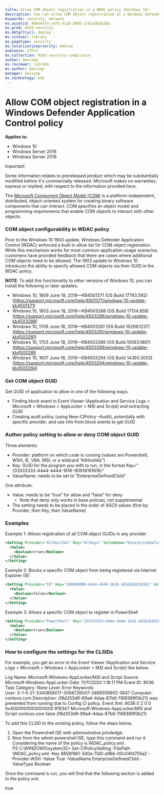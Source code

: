 ```yaml
---
title: Allow COM object registration in a WDAC policy (Windows 10)
description: You can allow COM object registration in a Windows Defender Application Control policy.
keywords: security, malware
ms.assetid: 8d6e0474-c475-411b-b095-1c61adb2bdbb
ms.prod: m365-security
ms.mktglfcycl: deploy
ms.sitesec: library
ms.pagetype: security
ms.localizationpriority: medium
audience: ITPro
ms.collection: M365-security-compliance
author: dansimp
ms.reviewer: isbrahm
ms.author: dansimp
manager: dansimp
ms.technology: mde
---
```


# Allow COM object registration in a Windows Defender Application Control policy

**Applies to:**

-   Windows 10
-   Windows Server 2016
-   Windows Server 2019

>[!IMPORTANT]
>Some information relates to prereleased product which may be substantially modified before it's commercially released. Microsoft makes no warranties, express or implied, with respect to the information provided here.

The [Microsoft Component Object Model (COM)](https://docs.microsoft.com/windows/desktop/com/the-component-object-model) is a platform-independent, distributed, object-oriented system for creating binary software components that can interact. COM specifies an object model and programming requirements that enable COM objects to interact with other objects.

### COM object configurability in WDAC policy

Prior to the Windows 10 1903 update, Windows Defender Application Control (WDAC) enforced a built-in allow list for COM object registration. While this mechanism works for most common application usage scenarios, customers have provided feedback that there are cases where additional COM objects need to be allowed. The 1903 update to Windows 10 introduces the ability to specify allowed COM objects via their GUID in the WDAC policy.

**NOTE**: To add this functionality to other versions of Windows 10, you can install the following or later updates:

- Windows 10, 1809 June 18, 2019—KB4501371 (OS Build 17763.592) (https://support.microsoft.com/help/4501371/windows-10-update-kb4501371)
- Windows 10, 1803 June 18, 2019—KB4503288 (OS Build 17134.858) (https://support.microsoft.com/help/4503288/windows-10-update-kb4503288)
- Windows 10, 1709 June 18, 2019—KB4503281 (OS Build 16299.1237) (https://support.microsoft.com/help/4503281/windows-10-update-kb4503281) 
- Windows 10, 1703 June 18, 2019—KB4503289 (OS Build 15063.1897) (https://support.microsoft.com/help/4503289/windows-10-update-kb4503289
- Windows 10, 1607 June 18, 2019—KB4503294 (OS Build 14393.3053) (https://support.microsoft.com/help/4503294/windows-10-update-kb4503294)

### Get COM object GUID

Get GUID of application to allow in one of the following ways:
- Finding block event in Event Viewer (Application and Service Logs > Microsoft > Windows > AppLocker > MSI and Script) and extracting GUID
- Creating audit policy (using New-CIPolicy –Audit), potentially with specific provider, and use info from block events to get GUID

### Author policy setting to allow or deny COM object GUID

Three elements:
- Provider: platform on which code is running (values are  Powershell, WSH, IE, VBA, MSI, or a wildcard “AllHostIds”)
- Key: GUID for the program you with to run, in the format Key="{33333333-4444-4444-1616-161616161616}"
- ValueName: needs to be set to "EnterpriseDefinedClsId"

One attribute:
- Value: needs to be “true” for allow and “false” for deny
  - Note that deny only works in base policies, not supplemental
- The setting needs to be placed in the order of ASCII values (first by Provider, then Key, then ValueName)

### Examples

Example 1: Allows registration of all COM object GUIDs in any provider

```xml
<Setting Provider="AllHostIds" Key="AllKeys" ValueName="EnterpriseDefinedClsId">
  <Value>
    <Boolean>true</Boolean>
  </Value>
</Setting>
```

Example 2: Blocks a specific COM object from being registered via Internet Explorer (IE)

```xml
<Setting Provider="IE" Key="{00000000-4444-4444-1616-161616161616}" ValueName="EnterpriseDefinedClsId">
  <Value>
    <Boolean>false</Boolean>
  </Value>
</Setting>
```

Example 3: Allows a specific COM object to register in PowerShell

```xml
<Setting Provider="PowerShell" Key="{33333333-4444-4444-1616-161616161616}" ValueName="EnterpriseDefinedClsId">
  <Value>
    <Boolean>true</Boolean>
  </Value>
</Setting>
```
### How to configure the settings for the CLSIDs
For example, you get an error in the Event Viewer (Application and Service Logs > Microsoft > Windows > AppLocker > MSI and Script) like below:

Log Name:      Microsoft-Windows-AppLocker/MSI and Script
Source:        Microsoft-Windows-AppLocker
Date:          11/11/2020 1:18:11 PM
Event ID:      8036
Task Category: None
Level:         Error
Keywords:      
User:          S-1-5-21-3340858017-3068726007-3466559902-3647
Computer:     contoso.com
Description:
{f8d253d9-89a4-4daa-87b6-1168369f0b21} was prevented from running due to Config CI policy.
Event Xml:
<Event xmlns="http://schemas.microsoft.com/win/2004/08/events/event">
  <System>
    <Provider Name="Microsoft-Windows-AppLocker" Guid="{cbda4dbf-8d5d-4f69-9578-be14aa540d22}" />
    <EventID>8036</EventID>
    <Version>0</Version>
    <Level>2</Level>
    <Task>0</Task>
    <Opcode>0</Opcode>
    <Keywords>0x4000000000000000</Keywords>
    <TimeCreated SystemTime="2020-11-11T19:18:11.4029179Z" />
    <EventRecordID>819347</EventRecordID>
    <Correlation ActivityID="{61e3e871-adb0-0047-c9cc-e761b0add601}" />
    <Execution ProcessID="21060" ThreadID="23324" />
    <Channel>Microsoft-Windows-AppLocker/MSI and Script</Channel>
    <Computer>contoso.com</Computer>
    <Security UserID="S-1-5-21-3340858017-3068726007-3466559902-3647" />
  </System>
  <EventData>
    <Data Name="IsApproved">false</Data>
    <Data Name="CLSID">{f8d253d9-89a4-4daa-87b6-1168369f0b21}</Data>
  </EventData>
</Event>

To add this CLSID to the existing policy, follow the steps below,
1. Open the Powershell ISE with administrative priviledge.
2. Now from the admin powershell ISE, type this command and run it. Considering the name of the policy is WDAC_policy.xml .                                                                                                                                    
PS C:\WINDOWS\system32> Set-CIPolicySetting -FilePath <path to policy xml>\WDAC_policy.xml -Key 8856f961-340a-11d0-a96b-00c04fd705a2 -Provider WSH -Value True -ValueName EnterpriseDefinedClsId -ValueType Boolean

Once the command is run, you will find that the following section is added to the policy xml.

  <Settings>
    <Setting Provider="WSH" Key="8856f961-340a-11d0-a96b-00c04fd705a2" ValueName="EnterpriseDefinedClsId">
      <Value>
        <Boolean>true</Boolean>
      </Value>
    </Setting>

